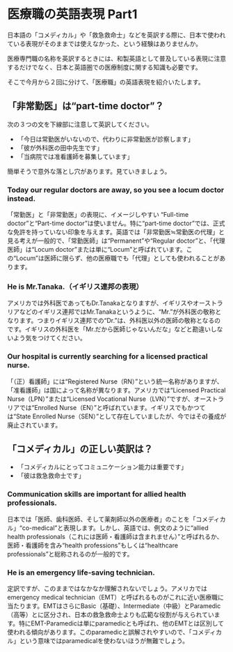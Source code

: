 # 医療職の英語表現 Part1

日本語の「コメディカル」や「救急救命士」などを英訳する際に、日本で使われている表現がそのままでは使えなかった、という経験はありませんか。

医療専門職の名称を英訳するときには、和製英語として普及している表現に注意するだけでなく、日本と英語圏での医療制度に関する知識も必要です。

そこで今月から２回に分けて、「医療職」の英語表現を紹介いたします。

## 「非常勤医」は“part-time doctor”？

次の３つの文を下線部に注意して英訳してください。

- 「今日は常勤医がいないので、代わりに非常勤医が診察します」
- 「彼が外科医の田中先生です」
- 「当病院では准看護師を募集しています」

簡単そうで意外な落とし穴があります。見ていきましょう。

### Today our regular doctors are away, so you see a locum doctor instead.

「常勤医」と「非常勤医」の表現に、イメージしやすい “Full-time doctor”と“Part-time doctor”は使いません。特に“part-time doctor”では、正式な免許を持っていない印象を与えます。英語では「非常勤医≒常勤医の代理」と見る考えが一般的で、「常勤医師」は“Permanent”や“Regular doctor”と、「代理医師」は“Locum doctor”または単に“Locum”と呼ばれています。この“Locum”は医師に限らず、他の医療職でも「代理」としても使われることがあります。

### He is Mr.Tanaka.（イギリス連邦の表現）

アメリカでは外科医であってもDr.Tanakaとなりますが、イギリスやオーストラリアなどのイギリス連邦ではMr.Tanakaというように、“Mr.”が外科医の敬称となります。つまりイギリス連邦での“Dr.”は、外科医以外の医師の敬称となるのです。イギリスの外科医を「Mr.だから医師じゃないんだな」などと勘違いしないよう気をつけてください。

### Our hospital is currently searching for a licensed practical nurse.

「（正）看護師」には“Registered Nurse（RN）”という統一名称がありますが、「准看護師」は国によって名称が異なります。アメリカでは“Licensed Practical Nurse（LPN）”または“Licensed Vocational Nurse（LVN）”ですが、オーストラリアでは“Enrolled Nurse（EN）”と呼ばれています。イギリスでもかつては“State Enrolled Nurse（SEN）”として存在していましたが、今ではその養成が廃止されています。

## 「コメディカル」の正しい英訳は？

- 「コメディカルにとってコミュニケーション能力は重要です」
- 「彼は救急救命士です」

### Communication skills are important for allied health professionals.

日本では「医師、歯科医師、そして薬剤師以外の医療者」のことを「コメディカル」“co-medical”と表現します。しかし、英語では、例文のように“allied health professionals（これには医師・看護師は含まれません）”と呼ばれるか、医師・看護師を含み“health professions”もしくは“healthcare professionals”と総称されるのが一般的です。

### He is an emergency life-saving technician.

定訳ですが、このままではなかなか理解されないでしょう。アメリカではemergency medical technician（EMT）と呼ばれるものがこれに近い医療職に当たります。EMTはさらにBasic（基礎）、Intermediate（中級）とParamedic（高等）とに区分され、日本の救急救命士よりも広範な役割が与えられています。特にEMT-Paramedicは単にparamedicとも呼ばれ、他のEMTとは区別して使われる傾向があります。このparamedicと誤解されやすいので、「コメディカル」という意味ではparamedicalを使わないほうが無難でしょう。

